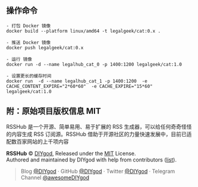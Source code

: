 ## 操作命令

```
- 打包 Docker 镜像
docker build --platform linux/amd64 -t legalgeek/cat:0.x .

- 推送 Docker 镜像
docker push legalgeek/cat:0.x

- 运行 镜像
docker run -d --name legalhub_cat_0 -p 1400:1200 legalgeek/cat:1.0

- 设置更长的缓存时间
docker run  -d --name legalhub_cat_1 -p 1400:1200  -e CACHE_CONTENT_EXPIRE="2*60*60"  -e CACHE_EXPIRE="15*60" legalgeek/cat:1.0

```

## 附：原始项目版权信息 MIT

RSSHub 是一个开源、简单易用、易于扩展的 RSS 生成器，可以给任何奇奇怪怪的内容生成 RSS 订阅源。RSSHub 借助于开源社区的力量快速发展中，目前已适配数百家网站的上千项内容

**RSSHub** © [DIYgod](https://github.com/DIYgod), Released under the [MIT](./LICENSE) License.<br>
Authored and maintained by DIYgod with help from contributors ([list](https://github.com/DIYgod/RSSHub/contributors)).

> Blog [@DIYgod](https://diygod.me) · GitHub [@DIYgod](https://github.com/DIYgod) · Twitter [@DIYgod](https://twitter.com/DIYgod) · Telegram Channel [@awesomeDIYgod](https://t.me/awesomeDIYgod)
